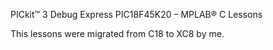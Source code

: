 PICkit™ 3 Debug Express PIC18F45K20 – MPLAB® C Lessons

This lessons were migrated from C18 to XC8 by me.